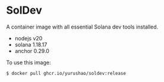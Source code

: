 # SolDev

A container image with all essential Solana dev tools installed.

- nodejs v20
- solana 1.18.17
- anchor 0.29.0

To use this image:

```
$ docker pull ghcr.io/yurushao/soldev:release
```
